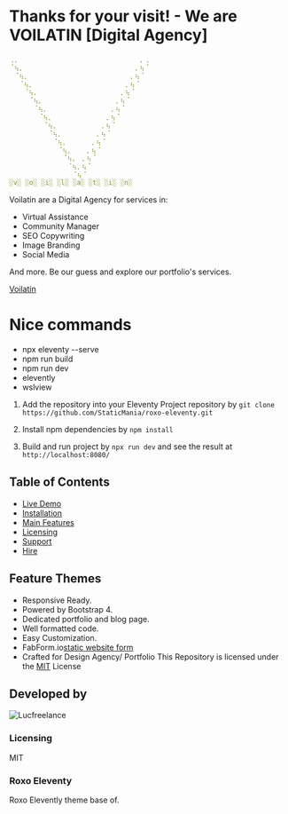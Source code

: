 # Thanks for your visit! - We are VOILATIN [Digital Agency]

```yaml
⢀⡀⠀⠀⠀⠀⠀⠀⠀⠀⠀⠀⠀⠀⠀⠀⠀⠀⠀⠀⠀⠀⠀⠀⠀⠀⠀⡀⢀
⠈⢦⡀⠀⠀⠀⠀⠀⠀⠀⠀⠀⠀⠀⠀⠀⠀⠀⠀⠀⠀⠀⠀⠀⠀⠀⡀⢦⠈
⠀⠈⢦⡀⠀⠀⠀⠀⠀⠀⠀⠀⠀⠀⠀⠀⠀⠀⠀⠀⠀⠀⠀⠀⠀⡀⢦⠈
⠀⠀⠈⢦⡀⠀⠀⠀⠀⠀⠀⠀⠀⠀⠀⠀⠀⠀⠀⠀⠀⠀⠀⠀⡀⢦⠈
⠀⠀⠀⠈⢦⡀⠀⠀⠀⠀⠀⠀⠀⠀⠀⠀⠀⠀⠀⠀⠀⠀⠀⡀⢦⠈
⠀⠀⠀⠀⠈⢦⡀⠀⠀⠀⠀⠀⠀⠀⠀⠀⠀⠀⠀⠀⠀⠀⡀⢦⠈
⠀⠀⠀⠀⠀⠈⢦⡀⠀⠀⠀⠀⠀⠀⠀⠀⠀⠀⠀⠀⠀⡀⢦⠈
⠀⠀⠀⠀⠀⠀⠈⢦⡀⠀⠀⠀⠀⠀⠀⠀⠀⠀⠀⠀⡀⢦⠈
⠀⠀⠀⠀⠀⠀⠀⠈⢦⡀⠀⠀⠀⠀⠀⠀⠀⠀⠀⡀⢦⠈
⠀⠀⠀⠀⠀⠀⠀⠀⠈⢦⡀⠀⠀⠀⠀⠀⠀⠀⡀⢦⠈
⠀⠀⠀⠀⠀⠀⠀⠀⠀⠈⢦⡀⠀⠀⠀⠀⠀⡀⢦⠈
⠀⠀⠀⠀⠀⠀⠀⠀⠀⠀⠈⢦⡀⠀⠀⠀⡀⢦⠈
⠀⠀⠀⠀⠀⠀⠀⠀⠀⠀⠀⠈⢦⡀⠀⡀⢦⠈
⠀⠀⠀⠀⠀⠀⠀⠀⠀⠀⠀⠀⠈⢦⡀⢦⠈
⠀⠀⠀⠀⠀⠀⠀⠀⠀⠀⠀⠀⠀⠈⢦⠈
░v░ ░o░ ░i░ ░l░ ░a░ ░t░ ░i░ ░n░
```

Voilatin are a Digital Agency for services in:

- Virtual Assistance
- Community Manager
- SEO Copywriting
- Image Branding
- Social Media

And more. Be our guess and explore our portfolio's services.

[Voilatin](https://voilatin.vercel.app)

# Nice commands

- npx eleventy --serve
- npm run build
- npm run dev
- elevently
- wslview

1. Add the repository into your Eleventy Project repository by `git clone https://github.com/StaticMania/roxo-eleventy.git`

2. Install npm dependencies by `npm install`

3. Build and run project by `npx run dev` and see the result at `http://localhost:8080/`

## Table of Contents

- [Live Demo](#)
- [Installation](#)
- [Main Features](#)
- [Licensing](#)
- [Support](#)
- [Hire](#)

## Feature Themes

- Responsive Ready.
- Powered by Bootstrap 4.
- Dedicated portfolio and blog page.
- Well formatted code.
- Easy Customization.
- FabForm.io[static website form](https://fabform.io)
- Crafted for Design Agency/ Portfolio
  This Repository is licensed under the [MIT](#) License

## Developed by

![Lucfreelance](https://github.com/lucfreelance)

### Licensing

MIT

### Roxo Eleventy

Roxo Elevently theme base of.
